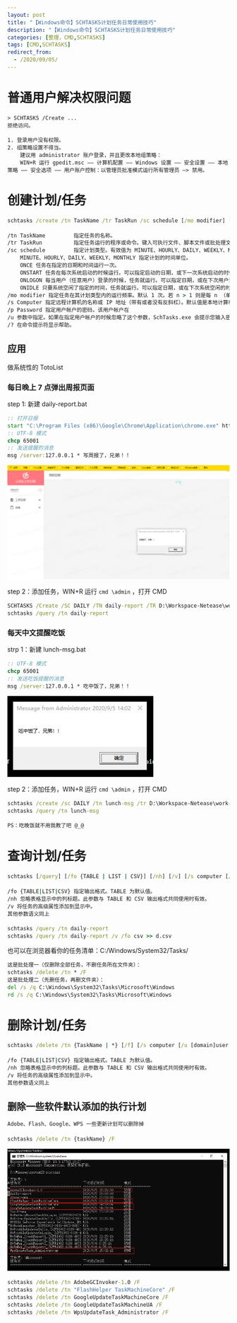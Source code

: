 ```yaml
---
layout: post
title: "【Windows命令】SCHTASKS计划任务日常使用技巧"
description: "【Windows命令】SCHTASKS计划任务日常使用技巧"
categories: [整理，CMD,SCHTASKS]
tags: [CMD,SCHTASKS]
redirect_from:
  - /2020/09/05/
---
```


# 普通用户解决权限问题

```
> SCHTASKS /Create ...
拒绝访问。

1. 登录用户没有权限。
2. 组策略设置不得当。
    建议用 administrator 账户登录，并且更改本地组策略：
    WIN+R 运行 gpedit.msc —— 计算机配置 —— Windows 设置 —— 安全设置 —— 本地策略 —— 安全选项 —— 用户账户控制：以管理员批准模式运行所有管理员 —> 禁用。
```

# 创建计划/任务

```cmd
schtasks /create /tn TaskName /tr TaskRun /sc schedule [/mo modifier] [/d day] [/m month[,month...] [/i IdleTime] [/st StartTime] [/sd StartDate] [/ed EndDate] [/s computer [/u [domain]user /p password]] [/ru {[Domain]User | "System"} [/rp Password]] /?

/tn TaskName         指定任务的名称。 
/tr TaskRun          指定任务运行的程序或命令。键入可执行文件、脚本文件或批处理文件的完全合格的路径和文件名。如果忽略该路径，SchTasks.exe 将假定文件在 SystemrootSystem32 目录下。 
/sc schedule         指定计划类型。有效值为 MINUTE、HOURLY、DAILY、WEEKLY、MONTHLY、ONCE、ONSTART、ONLOGON、ONIDLE。
    MINUTE、HOURLY、DAILY、WEEKLY、MONTHLY 指定计划的时间单位。
    ONCE 任务在指定的日期和时间运行一次。
    ONSTART 任务在每次系统启动的时候运行。可以指定启动的日期，或下一次系统启动的时候运行任务。
    ONLOGON 每当用户（任意用户）登录的时候，任务就运行。可以指定日期，或在下次用户登录的时候运行任务。
    ONIDLE 只要系统空闲了指定的时间，任务就运行。可以指定日期，或在下次系统空闲的时候运行任务。
/mo modifier 指定任务在其计划类型内的运行频率。默认 1 次。若 n > 1 则是每 n （单位） 运行一次
/s Computer 指定远程计算机的名称或 IP 地址（带有或者没有反斜杠）。默认值是本地计算机。
/p Password 指定用户帐户的密码，该用户帐户在 
/u 参数中指定。如果在指定用户帐户的时候忽略了这个参数，SchTasks.exe 会提示您输入密码而且不显示键入的文本。使用 NT AuthoritySystem 帐户权限运行的任务不需要密码。 
/? 在命令提示符显示帮助。
```

## 应用

做系统性的 TotoList

### 每日晚上 7 点弹出周报页面

step 1: 新建 daily-report.bat
```cmd
:: 打开日报
start "C:\Program Files (x86)\Google\Chrome\Application\chrome.exe" http://report.igame.163.com/m/report/my/list
:: UTF-8 模式
chcp 65001
:: 发送提醒的消息
msg /server:127.0.0.1 * 写周报了，兄弟！！
```

![daily-report.png](/images/windows-schtasks/daily-report.png)

step 2：添加任务，WIN+R 运行 `cmd \admin` ，打开 CMD
```cmd
SCHTASKS /Create /SC DAILY /TN daily-report /TR D:\Workspace-Netease\work-files\cmd-job\daily-report.bat /ST 19:00
schtasks /query /tn daily-report
```

### 每天中文提醒吃饭

strp 1：新建 lunch-msg.bat
```cmd
:: UTF-8 模式
chcp 65001
:: 发送吃饭提醒的消息
msg /server:127.0.0.1 * 吃中饭了，兄弟！！
```
![lunch-msg.png](/images/windows-schtasks/lunch-msg.png)

step 2：添加任务，WIN+R 运行 `cmd \admin` ，打开 CMD
```cmd
schtasks /create /sc DAILY /tn lunch-msg /tr D:\Workspace-Netease\work-files\cmd-job\lunch-msg.bat /st 11:50
schtasks /query /tn lunch-msg

PS：吃晚饭就不用我教了吧 @_@
```

# 查询计划/任务

```cmd
schtasks [/query] [/fo {TABLE | LIST | CSV}] [/nh] [/v] [/s computer [/u[domain]user /p password]]

/fo {TABLE|LIST|CSV} 指定输出格式。TABLE 为默认值。 
/nh 忽略表格显示中的列标题。此参数与 TABLE 和 CSV 输出格式共同使用时有效。 
/v 将任务的高级属性添加到显示中。
其他参数语义同上

schtasks /query /tn daily-report
schtasks /query /tn daily-report /v /fo csv >> d.csv
```

也可以在浏览器看你的任务清单：C:/Windows/System32/Tasks/

```cmd
这是批处理一（仅删除全部任务，不删任务所在文件夹）：
schtasks /delete /tn * /F
这是批处理二（先删任务，再删文件夹）：
del /s /q C:\Windows\System32\Tasks\Microsoft\Windows
rd /s /q C:\Windows\System32\Tasks\Microsoft\Windows
```

# 删除计划/任务

```cmd
schtasks /delete /tn {TaskName | *} [/f] [/s computer [/u [domain]user /ppassword]] [/?]

/fo {TABLE|LIST|CSV} 指定输出格式。TABLE 为默认值。 
/nh 忽略表格显示中的列标题。此参数与 TABLE 和 CSV 输出格式共同使用时有效。 
/v 将任务的高级属性添加到显示中。
其他参数语义同上
```

## 删除一些软件默认添加的执行计划

```cmd
Adobe、Flash、Google、WPS 一些更新计划可以删除掉

schtasks /delete /tn {taskName} /F
```

![app-tasks.png](/images/windows-schtasks/app-tasks.png)

```cmd
schtasks /delete /tn AdobeGCInvoker-1.0 /F
schtasks /delete /tn "FlashHelper TaskMachineCore" /F
schtasks /delete /tn GoogleUpdateTaskMachineCore /F
schtasks /delete /tn GoogleUpdateTaskMachineUA /F
schtasks /delete /tn WpsUpdateTask_Administrator /F
```